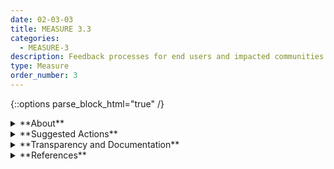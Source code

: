 ```yaml
---
date: 02-03-03
title: MEASURE 3.3
categories:
  - MEASURE-3
description: Feedback processes for end users and impacted communities to report problems and appeal system outcomes are established and integrated into AI system evaluation metrics.
type: Measure
order_number: 3
---
```

{::options parse_block_html="true" /} 


<details>
<summary markdown="span">**About**</summary>      
<br>
Assessing impact is a two-way effort. Many AI system outcomes and impacts may not be visible or recognizable to AI actors across the development and deployment dimensions of the AI lifecycle, and may require direct feedback about system outcomes from the perspective of end users and impacted groups.

Feedback can be collected indirectly, via systems that are mechanized to collect errors and other feedback from end users and operators

Metrics and insights developed in this sub-category feed into Manage 4.1 and 4.2.

</details>

<details>
<summary markdown="span">**Suggested Actions**</summary>

- Measure efficacy of end user and operator error reporting processes.
- Categorize and analyze type and rate of end user appeal requests and results.
- Measure feedback activity participation rates and awareness of feedback activity availability.
- Utilize feedback to analyze measurement approaches and determine subsequent courses of action.
- Evaluate measurement approaches to determine efficacy for enhancing organizational understanding of real world impacts. 
- Analyze end user and community feedback in close collab

</details>

<details>
<summary markdown="span">**Transparency and Documentation**</summary>
<br>
**Organizations can document the following:**

- To what extent can users or parties affected by the outputs of the AI system test the AI system and provide feedback?
- Did your organization address usability problems and test whether user interfaces served their intended purposes?
- How easily accessible and current is the information available to external stakeholders?
- What type of information is accessible on the design, operations, and limitations of the AI system to external stakeholders, including end users, consumers, regulators, and individuals impacted by use of the AI system?

**AI Transparency Resources:**

- GAO-21-519SP - Artificial Intelligence: An Accountability Framework for Federal Agencies & Other Entities. [URL](https://www.gao.gov/products/gao-21-519sp)
- WEF Companion to the Model AI Governance Framework – Implementation and Self-Assessment Guide for Organizations [URL](https://www.pdpc.gov.sg/-/media/files/pdpc/pdf-files/resource-for-organisation/ai/sgisago.ashx)

</details>

<details>
<summary markdown="span">**References**</summary>      
<br>

Sasha Costanza-Chock. Design Justice: Community-Led Practices to Build the Worlds We Need. Cambridge: The MIT Press, 2020. [URL](https://direct.mit.edu/books/book/4605/Design-JusticeCommunity-Led-Practices-to-Build-the)

David G. Robinson. Voices in the Code: A Story About People, Their Values, and the Algorithm They Made. New York: Russell Sage Foundation, 2022. [URL](https://www.russellsage.org/publications/voices-code)

Fernando Delgado, Stephen Yang, Michael Madaio, and Qian Yang. "Stakeholder Participation in AI: Beyond 'Add Diverse Stakeholders and Stir.'" arXiv preprint, submitted November 1, 2021. [URL](https://arxiv.org/abs/2111.01122)

George Margetis, Stavroula Ntoa, Margherita Antona, and Constantine Stephanidis. “Human-Centered Design of Artificial Intelligence.” In Handbook of Human Factors and Ergonomics, edited by Gavriel Salvendy and Waldemar Karwowski, 5th ed., 1085–1106. John Wiley & Sons, 2021. [URL](https://onlinelibrary.wiley.com/doi/10.1002/9781119636113.ch42)

Ben Shneiderman. Human-Centered AI. Oxford: Oxford University Press, 2022

Batya Friedman, David G. Hendry, and Alan Borning. “A Survey of Value Sensitive Design Methods.” Foundations and Trends in Human-Computer Interaction 11, no. 2 (November 22, 2017): 63–125. [URL](https://doi.org/10.1561/1100000015)
 
Batya Friedman, Peter H. Kahn, Jr., and Alan Borning. "Value Sensitive Design: Theory and Methods." University of Washington Department of Computer Science & Engineering Technical Report 02-12-01, December 2002. [URL](https://faculty.washington.edu/pkahn/articles/vsd-theory-methods-tr.pdf)

Emanuel Moss, Elizabeth Watkins, Ranjit Singh, Madeleine Clare Elish, and Jacob Metcalf. “Assembling Accountability: Algorithmic Impact Assessment for the Public Interest.” SSRN, July 8, 2021. [URL](https://doi.org/10.2139/ssrn.3877437)

Alexandra Reeve Givens, and Meredith Ringel Morris. “Centering Disability Perspectives in Algorithmic Fairness, Accountability, & Transparency.” FAT* '20: Proceedings of the 2020 Conference on Fairness, Accountability, and Transparency, January 27, 2020, 684-84. [URL](https://doi.org/10.1145/3351095.3375686)

</details>
